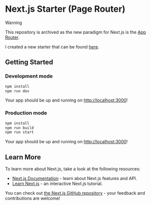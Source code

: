 # Next.js Starter (Page Router)

> [!WARNING]  
> This repository is archived as the new paradigm for Next.js is the [App Router](https://nextjs.org/docs/app).
> 
> I created a new starter that can be found [here](https://github.com/willsather/nextjs-starter).

## Getting Started 

### Development mode

```bash
npm install
npm run dev
```

Your app should be up and running on [http://localhost:3000](http://localhost:3000)!

### Production mode

```bash
npm install
npm run build
npm run start
```

Your app should be up and running on [http://localhost:3000](http://localhost:3000)!

## Learn More

To learn more about Next.js, take a look at the following resources:

- [Next.js Documentation](https://nextjs.org/docs) - learn about Next.js features and API.
- [Learn Next.js](https://nextjs.org/learn) - an interactive Next.js tutorial.

You can check out [the Next.js GitHub repository](https://github.com/vercel/next.js/) - your feedback and contributions are welcome!
